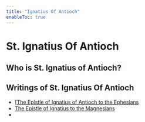 ```yaml
---
title: "Ignatius Of Antioch"
enableToc: true
---
```

# St. Ignatius Of Antioch

## Who is St. Ignatius of Antioch?


## Writings of St. Ignatius Of Antioch
- [[The Epistle of Ignatius of Antioch to the Ephesians](content/notes/The%20Epistle%20of%20Ignatius%20of%20Antioch%20to%20the%20Ephesians.md)
- [The Epistle of Ignatius to the Magnesians](content/notes/The%20Epistle%20of%20Ignatius%20to%20the%20Magnesians.md)
- 